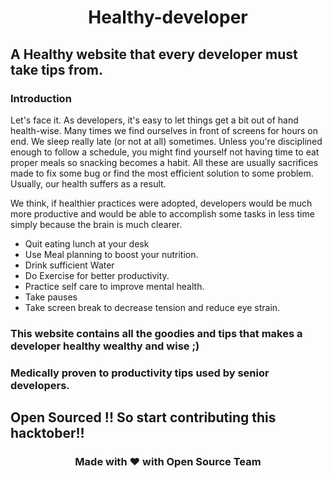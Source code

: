 # <p align="center">Healthy-developer<p>
## A Healthy website that every developer must take tips from.

### Introduction
Let's face it. As developers, it's easy to let things get a bit out of hand health-wise. Many times we find ourselves in front of screens for hours on end. We sleep really late (or not at all) sometimes. Unless you're disciplined enough to follow a schedule, you might find yourself not having time to eat proper meals so snacking becomes a habit. All these are usually sacrifices made to fix some bug or find the most efficient solution to some problem. Usually, our health suffers as a result.

We think, if healthier practices were adopted, developers would be much more productive and would be able to accomplish some tasks in less time simply because the brain is much clearer.
<div>
<ul>
 <li>Quit eating lunch at your desk</li>
<li>Use Meal planning to boost your nutrition.</li>
 <li>Drink sufficient Water</li>
<li>Do Exercise for better productivity.</li>
<li>Practice self care to improve mental health.</li>
  <li>Take pauses</li>
<li>Take screen break to decrease tension and reduce eye strain.</li>
</ul>
</div>

### This website contains all the goodies and tips that makes a developer healthy wealthy and wise ;)
### Medically proven to productivity tips used by senior developers.
## Open Sourced !! So start contributing this hacktober!!
<div align="center">
<h3>Made with &#10084; with Open Source Team</h3>
</div>
